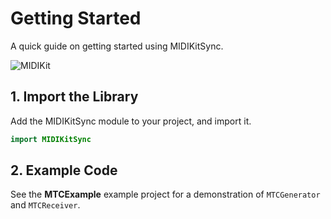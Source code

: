 # Getting Started

A quick guide on getting started using MIDIKitSync.

![MIDIKit](midikitsync-banner.png)

## 1. Import the Library

Add the MIDIKitSync module to your project, and import it.

```swift
import MIDIKitSync
```

## 2. Example Code

See the **MTCExample** example project for a demonstration of ``MTCGenerator`` and ``MTCReceiver``. 

